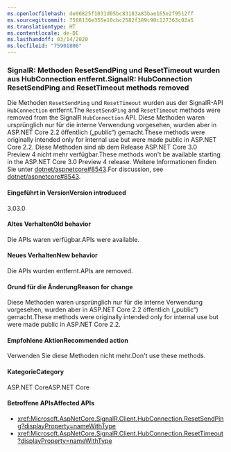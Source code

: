 ```yaml
---
ms.openlocfilehash: de06825f1031d05bc83183a83bae165e2f9512ff
ms.sourcegitcommit: 7588136e355e10cbc2582f389c90c127363c02a5
ms.translationtype: HT
ms.contentlocale: de-DE
ms.lasthandoff: 03/14/2020
ms.locfileid: "75901806"
---
```

### <a name="signalr-hubconnection-resetsendping-and-resettimeout-methods-removed"></a><span data-ttu-id="c02fc-101">SignalR: Methoden ResetSendPing und ResetTimeout wurden aus HubConnection entfernt.</span><span class="sxs-lookup"><span data-stu-id="c02fc-101">SignalR: HubConnection ResetSendPing and ResetTimeout methods removed</span></span>

<span data-ttu-id="c02fc-102">Die Methoden `ResetSendPing` und `ResetTimeout` wurden aus der SignalR-API `HubConnection` entfernt.</span><span class="sxs-lookup"><span data-stu-id="c02fc-102">The `ResetSendPing` and `ResetTimeout` methods were removed from the SignalR `HubConnection` API.</span></span> <span data-ttu-id="c02fc-103">Diese Methoden waren ursprünglich nur für die interne Verwendung vorgesehen, wurden aber in ASP.NET Core 2.2 öffentlich („public“) gemacht.</span><span class="sxs-lookup"><span data-stu-id="c02fc-103">These methods were originally intended only for internal use but were made public in ASP.NET Core 2.2.</span></span> <span data-ttu-id="c02fc-104">Diese Methoden sind ab dem Release ASP.NET Core 3.0 Preview 4 nicht mehr verfügbar.</span><span class="sxs-lookup"><span data-stu-id="c02fc-104">These methods won't be available starting in the ASP.NET Core 3.0 Preview 4 release.</span></span> <span data-ttu-id="c02fc-105">Weitere Informationen finden Sie unter [dotnet/aspnetcore#8543](https://github.com/dotnet/aspnetcore/issues/8543).</span><span class="sxs-lookup"><span data-stu-id="c02fc-105">For discussion, see [dotnet/aspnetcore#8543](https://github.com/dotnet/aspnetcore/issues/8543).</span></span>

#### <a name="version-introduced"></a><span data-ttu-id="c02fc-106">Eingeführt in Version</span><span class="sxs-lookup"><span data-stu-id="c02fc-106">Version introduced</span></span>

<span data-ttu-id="c02fc-107">3.0</span><span class="sxs-lookup"><span data-stu-id="c02fc-107">3.0</span></span>

#### <a name="old-behavior"></a><span data-ttu-id="c02fc-108">Altes Verhalten</span><span class="sxs-lookup"><span data-stu-id="c02fc-108">Old behavior</span></span>

<span data-ttu-id="c02fc-109">Die APIs waren verfügbar.</span><span class="sxs-lookup"><span data-stu-id="c02fc-109">APIs were available.</span></span>

#### <a name="new-behavior"></a><span data-ttu-id="c02fc-110">Neues Verhalten</span><span class="sxs-lookup"><span data-stu-id="c02fc-110">New behavior</span></span>

<span data-ttu-id="c02fc-111">Die APIs wurden entfernt.</span><span class="sxs-lookup"><span data-stu-id="c02fc-111">APIs are removed.</span></span>

#### <a name="reason-for-change"></a><span data-ttu-id="c02fc-112">Grund für die Änderung</span><span class="sxs-lookup"><span data-stu-id="c02fc-112">Reason for change</span></span>

<span data-ttu-id="c02fc-113">Diese Methoden waren ursprünglich nur für die interne Verwendung vorgesehen, wurden aber in ASP.NET Core 2.2 öffentlich („public“) gemacht.</span><span class="sxs-lookup"><span data-stu-id="c02fc-113">These methods were originally intended only for internal use but were made public in ASP.NET Core 2.2.</span></span>

#### <a name="recommended-action"></a><span data-ttu-id="c02fc-114">Empfohlene Aktion</span><span class="sxs-lookup"><span data-stu-id="c02fc-114">Recommended action</span></span>

<span data-ttu-id="c02fc-115">Verwenden Sie diese Methoden nicht mehr.</span><span class="sxs-lookup"><span data-stu-id="c02fc-115">Don't use these methods.</span></span>

#### <a name="category"></a><span data-ttu-id="c02fc-116">Kategorie</span><span class="sxs-lookup"><span data-stu-id="c02fc-116">Category</span></span>

<span data-ttu-id="c02fc-117">ASP.NET Core</span><span class="sxs-lookup"><span data-stu-id="c02fc-117">ASP.NET Core</span></span>

#### <a name="affected-apis"></a><span data-ttu-id="c02fc-118">Betroffene APIs</span><span class="sxs-lookup"><span data-stu-id="c02fc-118">Affected APIs</span></span>

- <xref:Microsoft.AspNetCore.SignalR.Client.HubConnection.ResetSendPing?displayProperty=nameWithType>
- <xref:Microsoft.AspNetCore.SignalR.Client.HubConnection.ResetTimeout?displayProperty=nameWithType>

<!--

#### Affected APIs

- `M:Microsoft.AspNetCore.SignalR.Client.HubConnection.ResetSendPing`
- `M:Microsoft.AspNetCore.SignalR.Client.HubConnection.ResetTimeout`

-->
